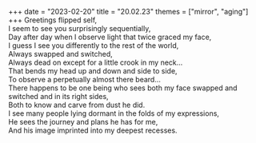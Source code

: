 +++
date = "2023-02-20"
title = "20.02.23"
themes = ["mirror", "aging"]
+++
Greetings flipped self,  
I seem to see you surprisingly sequentially,  
Day after day when I observe light that twice graced my face,  
I guess I see you differently to the rest of the world,  
Always swapped and switched,  
Always dead on except for a little crook in my neck...  
That bends my head up and down and side to side,  
To observe a perpetually almost there beard...  
There happens to be one being who sees both my face swapped and switched and in its right sides,  
Both to know and carve from dust he did.  
I see many people lying dormant in the folds of my expressions,  
He sees the journey and plans he has for me,  
And his image imprinted into my deepest recesses.
